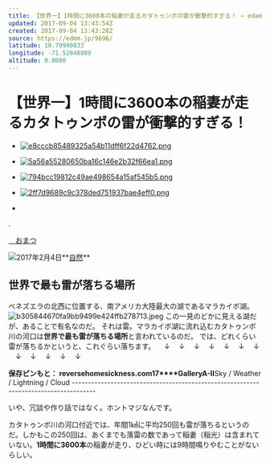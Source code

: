 ```yaml
---
title: 【世界一】1時間に3600本の稲妻が走るカタトゥンボの雷が衝撃的すぎる！ – edamame
updated: 2017-09-04 13:43:54Z
created: 2017-09-04 13:43:28Z
source: https://edmm.jp/9696/
latitude: 10.70990833
longitude: -71.52848889
altitude: 0.0000
---
```


# 【世界一】1時間に3600本の稲妻が走るカタトゥンボの雷が衝撃的すぎる！

- [![e8cccb85489325a54b11dff6f22d4762.png](../_resources/e8cccb85489325a54b11dff6f22d4762.png)](https://edmm.jp/url/facebook_01.php?jbel=0001&postid_s=9696)
- [![5a56a55280650ba16c146e2b32f66ea1.png](../_resources/5a56a55280650ba16c146e2b32f66ea1.png)](https://edmm.jp/url/twitter_01.php?jbel=0001&postid_s=9696)
- [![794bcc19812c49ae498654a15af545b5.png](../_resources/794bcc19812c49ae498654a15af545b5.png)](https://edmm.jp/url/hatena_02.php?jbel=0001&postid_s=9696)
- [![2ff7d9689c9c378ded751937bae4eff0.png](../_resources/2ff7d9689c9c378ded751937bae4eff0.png)](https://edmm.jp/url/line_01.php?jbel=0001&postid_s=9696)

-

.

[　おまつ](https://edmm.jp/author/waaaadpressss/?jwel=0001)

![]("../../images/common/icon_tokei.png")2017年2月4日**[自然](https://edmm.jp/category/%e8%87%aa%e7%84%b6/?jcel=0001)**

## 世界で最も雷が落ちる場所

ベネズエラの北西に位置する、南アメリカ大陸最大の湖であるマラカイボ湖。
![b305844670fa9bb9499e424ffb278713.jpeg](../_resources/b305844670fa9bb9499e424ffb278713.jpeg)
この一見のどかに見える湖だが、あることで有名なのだ。
それは雷。マラカイボ湖に流れ込むカタトゥンボ川の河口は**世界で最も雷が落ちる場所**と言われているのだ。
では、どれくらい雷が落ちるかというと、これぐらい落ちます。
　↓
　↓
　↓
　↓
　↓
　↓
　↓
　↓
　↓
　↓
　↓
　↓

**保存****ピンもと： reversehomesickness.com****17****GalleryA-II**Sky / Weather / Lightning / Cloud -------------------------------------------------------------------------------------

いや、冗談や作り話ではなく。ホントマジなんです。

カタトゥンボ川の河口付近では、年間1㎢に平均250回も雷が落ちるというのだ。しかもこの250回は、あくまでも落雷の数であって稲妻（稲光）は含まれていない。**1時間に3600本**の稲妻が走り、ひどい時には9時間鳴りやむことがないらしい。